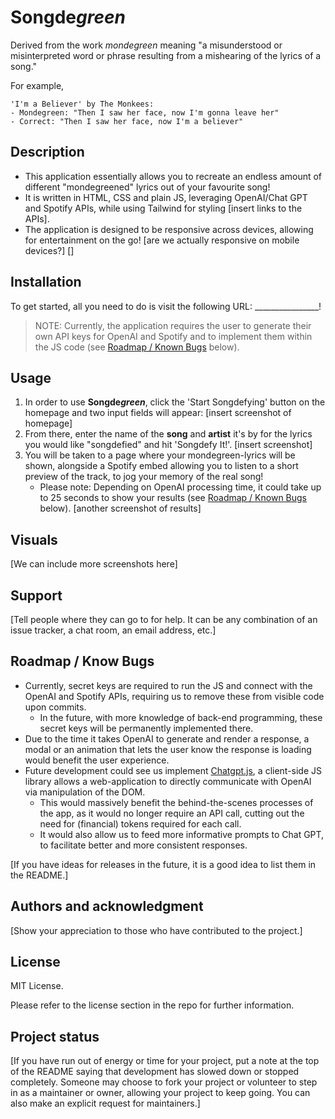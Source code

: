 # Songde*green*
Derived from the work *mondegreen* meaning "a misunderstood or misinterpreted word or phrase resulting from a mishearing of the lyrics of a song."

For example,

    'I'm a Believer' by The Monkees:
    - Mondegreen: "Then I saw her face, now I'm gonna leave her"
    - Correct: "Then I saw her face, now I'm a believer"

## Description
- This application essentially allows you to recreate an endless amount of different "mondegreened" lyrics out of your favourite song!
- It is written in HTML, CSS and plain JS, leveraging OpenAI/Chat GPT and Spotify APIs, while using Tailwind for styling [insert links to the APIs].
- The application is designed to be responsive across devices, allowing for entertainment on the go! [are we actually responsive on mobile devices?] []

## Installation

To get started, all you need to do is visit the following URL: ________________!

>NOTE: Currently, the application requires the user to generate their own API keys for OpenAI and Spotify and to implement them within the JS code (see [Roadmap / Known Bugs](#roadmap--know-bugs) below).


## Usage
1. In order to use **Songde*green***, click the 'Start Songdefying' button on the homepage and two input fields will appear:
[insert screenshot of homepage]
2. From there, enter the name of the **song** and **artist** it's by for the lyrics you would like "songdefied" and hit 'Songdefy It!'.
[insert screenshot]
3. You will be taken to a page where your mondegreen-lyrics will be shown, alongside a Spotify embed allowing you to listen to a short preview of the track, to jog your memory of the real song!
    - Please note: Depending on OpenAI processing time, it could take up to 25 seconds to show your results (see [Roadmap / Known Bugs](#roadmap--know-bugs) below).
[another screenshot of results]


## Visuals
[We can include more screenshots here]

## Support
[Tell people where they can go to for help. It can be any combination of an issue tracker, a chat room, an email address, etc.]

## Roadmap / Know Bugs
- Currently, secret keys are  required to run the JS and connect with the OpenAI and Spotify APIs, requiring us to remove these from visible code upon commits.
    - In the future, with more knowledge of back-end programming, these secret keys will be permanently implemented there.
- Due to the time it takes OpenAI to generate and render a response, a modal or an animation that lets the user know the response is loading would benefit the user experience.
- Future development could see us implement [Chatgpt.js](https://github.com/kudoai/chatgpt.js), a client-side JS library allows a web-application to directly communicate with OpenAI via manipulation of the DOM.
    - This would massively benefit the behind-the-scenes processes of the app, as it would no longer require an API call, cutting out the need for (financial) tokens required for each call.
    - It would also allow us to feed more informative prompts to Chat GPT, to facilitate better and more consistent responses.

[If you have ideas for releases in the future, it is a good idea to list them in the README.]

## Authors and acknowledgment
[Show your appreciation to those who have contributed to the project.]

## License
MIT License.

Please refer to the license section in the repo for further information.

## Project status
[If you have run out of energy or time for your project, put a note at the top of the README saying that development has slowed down or stopped completely. Someone may choose to fork your project or volunteer to step in as a maintainer or owner, allowing your project to keep going. You can also make an explicit request for maintainers.]